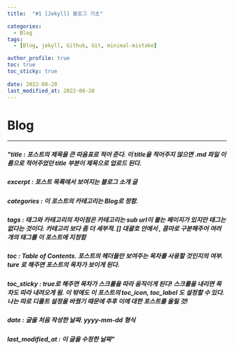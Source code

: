 ```yaml
---
title:  "#1 [Jekyll] 블로그 기초"

categories:
  - Blog
tags:
  - [Blog, jekyll, Github, Git, minimal-mistake]

author_profile: true
toc: true
toc_sticky: true
 
date: 2022-08-20
last_modified_at: 2022-08-20
---
```


# Blog

---


##### "title : 포스트의 제목을 큰 따옴표로 적어 준다. 이 title을 적어주지 않으면 .md 파일 이름으로 적어주었던 title 부분이 제목으로 업로드 된다. 


##### excerpt : 포스트 목록에서 보여지는 블로그 소개 글

##### categories : 이 포스트의 카테고리는 Blog로 정함. 

##### tags : 태그와 카테고리의 차이점은 카테고리는 sub url이 붙는 페이지가 있지만 태그는 없다는 것이다. 카테고리 보다 좀 더 세부적. [] 대괄호 안에서 , 콤마로 구분해주어 여러개의 태그를 이 포스트에 지정함

##### toc : Table of Contents. 포스트의 헤더들만 보여주는 목차를 사용할 것인지의 여부. ture 로 해주면 포스트의 목차가 보이게 된다. 

##### toc_sticky : true로 해주면 목차가 스크롤을 따라 움직이게 된다! 스크롤을 내리면 목차도 따라 내려오게 됨. 이 밖에도 이 포스트의 toc_icon, toc_label 도 설정할 수 있다. 나는 따로 디폴트 설정을 바꿨기 때문에 추후 이에 대한 포스트를 올릴 것! 

##### date : 글을 처음 작성한 날짜. yyyy-mm-dd 형식 

##### last_modified_at : 이 글을 수정한 날짜"
